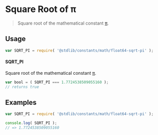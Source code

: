 # Square Root of π

> Square root of the mathematical constant [π][@stdlib/constants/math/float64-pi].

<section class="usage">

## Usage

```javascript
var SQRT_PI = require( '@stdlib/constants/math/float64-sqrt-pi' );
```

#### SQRT_PI

Square root of the mathematical constant [π][@stdlib/constants/math/float64-pi].

```javascript
var bool = ( SQRT_PI === 1.7724538509055160 );
// returns true
```

</section>

<!-- /.usage -->

<section class="examples">

## Examples

<!-- TODO: better example -->

```javascript
var SQRT_PI = require( '@stdlib/constants/math/float64-sqrt-pi' );

console.log( SQRT_PI );
// => 1.7724538509055160
```

</section>

<!-- /.examples -->

<section class="links">

[@stdlib/constants/math/float64-pi]: https://github.com/stdlib-js/stdlib/tree/develop/lib/node_modules/%40stdlib/constants/math/float64-pi

</section>

<!-- /.links -->
